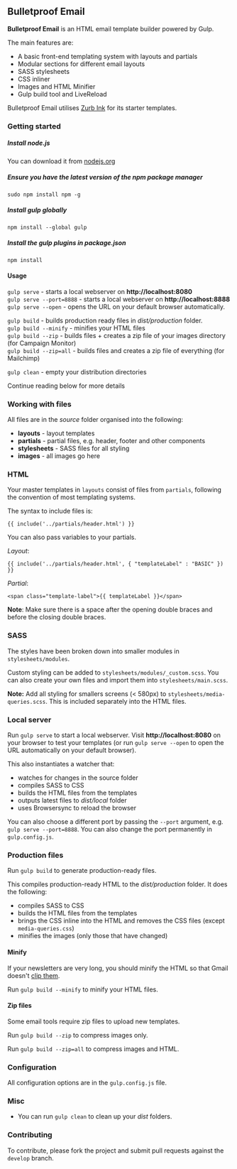 ## Bulletproof Email


**Bulletproof Email** is an HTML email template builder powered by Gulp.

The main features are:

* A basic front-end templating system with layouts and partials
* Modular sections for different email layouts
* SASS stylesheets 
* CSS inliner
* Images and HTML Minifier 
* Gulp build tool and LiveReload

Bulletproof Email utilises [Zurb Ink](http://zurb.com/ink/templates.php) for its starter templates.

### Getting started

##### Install node.js 

You can download it from [nodejs.org](https://nodejs.org/) 

##### Ensure you have the latest version of the npm package manager

`sudo npm install npm -g`

##### Install gulp globally

`npm install --global gulp`

##### Install the gulp plugins in package.json

`npm install`

#### Usage

`gulp serve` - starts a local webserver on **http://localhost:8080**  
`gulp serve --port=8888` - starts a local webserver on **http://localhost:8888**  
`gulp serve --open` - opens the URL on your default browser automatically.   

`gulp build` - builds production ready files in *dist/production* folder.  
`gulp build --minify` - minifies your HTML files  
`gulp build --zip` - builds files + creates a zip file of your images directory (for Campaign Monitor)  
`gulp build --zip=all` - builds files and creates a zip file of everything (for Mailchimp)  

`gulp clean` - empty your distribution directories

Continue reading below for more details

### Working with files

All files are in the *source* folder organised into the following:

* **layouts** - layout templates
* **partials** - partial files, e.g. header, footer and other components
* **stylesheets** - SASS files for all styling
* **images** - all images go here 

### HTML 
Your master templates in `layouts` consist of files from `partials`, following the convention of most templating systems.


The syntax to include files is:

`{{ include('../partials/header.html') }}`  

You can also pass variables to your partials.

*Layout*:

`{{ include('../partials/header.html', { "templateLabel" : "BASIC" }) }}` 

*Partial*:

`<span class="template-label">{{ templateLabel }}</span>` 


**Note**: Make sure there is a space after the opening double braces and before the closing double braces. 




### SASS 
The styles have been broken down into smaller modules in `stylesheets/modules`.

Custom styling can be added to `stylesheets/modules/_custom.scss`. You can also create your own files and import them into `stylesheets/main.scss`. 

**Note:** Add all styling for smallers screens (< 580px) to `stylesheets/media-queries.scss`. This is included separately into the HTML files.

### Local server

Run `gulp serve` to start a local webserver. Visit **http://localhost:8080** on your browser to test your templates (or run `gulp serve --open` to open the URL automatically on your default browser).

This also instantiates a watcher that:

* watches for changes in the source folder
* compiles SASS to CSS
* builds the HTML files from the templates
* outputs latest files to *dist/local* folder
* uses Browsersync to reload the browser

You can also choose a different port by passing the `--port` argument, e.g. `gulp serve --port=8888`.  You can also change the port permanently in `gulp.config.js`.

### Production files

Run `gulp build` to generate production-ready files.

This compiles production-ready HTML to the *dist/production* folder. It does the following:
* compiles SASS to CSS
* builds the HTML files from the templates
* brings the CSS inline into the HTML and removes the CSS files (except `media-queries.css`)
* minifies the images (only those that have changed)


#### Minify

If your newsletters are very long, you should minify the HTML so that Gmail doesn't [clip them](https://www.campaignmonitor.com/forums/topic/8088/what-rule-does-gmail-use-to-decide-when-to-clip-a-message/).

Run `gulp build --minify` to minify your HTML files.

#### Zip files

Some email tools require zip files to upload new templates.

Run `gulp build --zip` to compress images only. 

Run `gulp build --zip=all` to compress images and HTML.

### Configuration

All configuration options are in the `gulp.config.js` file.

### Misc
* You can run `gulp clean` to clean up your *dist* folders.

### Contributing

To contribute, please fork the project and submit pull requests against the `develop` branch.